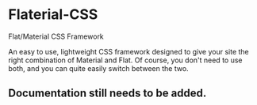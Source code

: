 # Flaterial-CSS
Flat/Material CSS Framework

An easy to use, lightweight CSS framework designed to give your site the right combination of Material and Flat. Of course, you don't need to use both, and you can quite easily switch between the two.

## Documentation still needs to be added.
